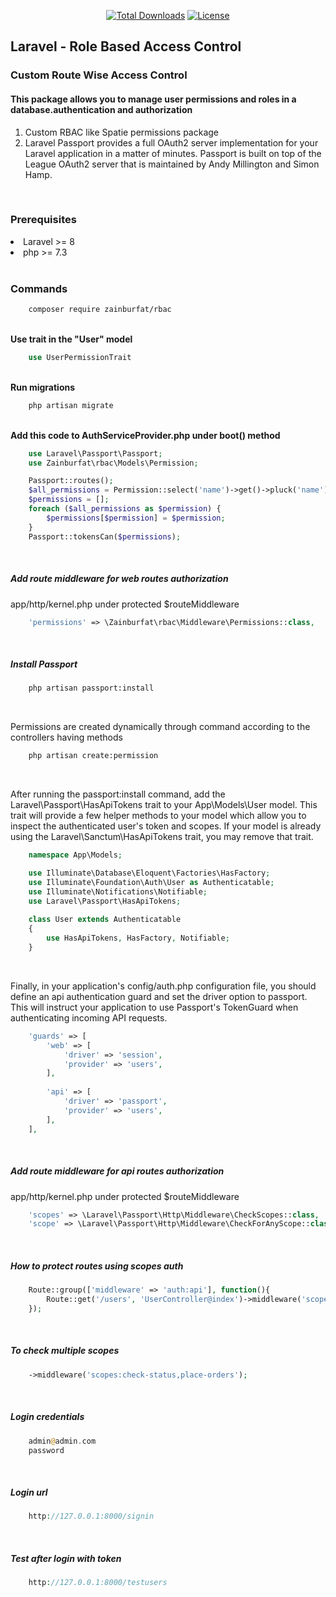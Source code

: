 <p align="center">
    <a href="https://packagist.org/packages/zainburfat/rbac"><img
            src="https://img.shields.io/badge/Downloads-demo-green" alt="Total Downloads"></a>
    <!--<a href="https://packagist.org/packages/zainburfat/rbac"><img src="https://img.shields.io/packagist/v/laravel/framework" alt="Latest Stable Version"></a> -->
    <a href="https://packagist.org/packages/zainburfat/rbac"><img
            src="https://img.shields.io/packagist/l/laravel/framework" alt="License"></a>
</p>

<h2>Laravel - Role Based Access Control</h2>

<h3>Custom Route Wise Access Control</h3>
<h4>This package allows you to manage user permissions and roles in a database.authentication and authorization</h4>
<ol type="1">
    <li>Custom RBAC like Spatie permissions package</li>
    <li>Laravel Passport provides a full OAuth2 server implementation for your Laravel application in a matter of minutes. Passport is built on top of the League OAuth2 server that is maintained by Andy Millington and Simon Hamp.</li>
</ol>

<br>
<h3>Prerequisites</h3>
<li>Laravel >= 8</li>
<li>php >= 7.3</li>

<br>
<h3>Commands</h3>

``` bash
    composer require zainburfat/rbac
```

<br>
<b>Use trait in the "User" model</b>

```php
    use UserPermissionTrait
```

<br>
<b>Run migrations</b>

``` bash
    php artisan migrate
```

<br>
<b>Add this code to AuthServiceProvider.php under boot() method</b>

```php
    use Laravel\Passport\Passport;
    use Zainburfat\rbac\Models\Permission;

    Passport::routes();
    $all_permissions = Permission::select('name')->get()->pluck('name')->toArray();
    $permissions = [];
    foreach ($all_permissions as $permission) {
        $permissions[$permission] = $permission;
    }
    Passport::tokensCan($permissions);
```

<br>
<h5>Add route middleware for web routes authorization</h5>
<p>app/http/kernel.php under protected $routeMiddleware</p>

```php
    'permissions' => \Zainburfat\rbac\Middleware\Permissions::class,
```


<br>
<h5>Install Passport</h5>

``` bash
    php artisan passport:install
```

<br>
<p>Permissions are created dynamically through command according to the controllers having methods</p>

``` bash
    php artisan create:permission
```

<br>
<p>After running the passport:install command, add the Laravel\Passport\HasApiTokens trait to your App\Models\User model. This trait will provide a few helper  methods to your model which allow you to inspect the authenticated user's token and scopes. If your model is already using the Laravel\Sanctum\HasApiTokens trait, you may remove that trait.</p>

```php
    namespace App\Models;

    use Illuminate\Database\Eloquent\Factories\HasFactory;
    use Illuminate\Foundation\Auth\User as Authenticatable;
    use Illuminate\Notifications\Notifiable;
    use Laravel\Passport\HasApiTokens;
        
    class User extends Authenticatable
    {
        use HasApiTokens, HasFactory, Notifiable;
    }
```

<br>
<p>Finally, in your application's config/auth.php configuration file, you should define an api authentication guard and set the driver option to passport. This will instruct your application to use Passport's TokenGuard when authenticating incoming API requests.</p>

```php
    'guards' => [
        'web' => [
            'driver' => 'session',
            'provider' => 'users',
        ],
    
        'api' => [
            'driver' => 'passport',
            'provider' => 'users',
        ],
    ],
```

<br>
<h5>Add route middleware for api routes authorization</h5>
<p>app/http/kernel.php under protected $routeMiddleware</p>

```php
    'scopes' => \Laravel\Passport\Http\Middleware\CheckScopes::class,
    'scope' => \Laravel\Passport\Http\Middleware\CheckForAnyScope::class,
```

<br>
<h5>How to protect routes using scopes auth</h5>

```php
    Route::group(['middleware' => 'auth:api'], function(){
        Route::get('/users', 'UserController@index')->middleware('scope:user.index');
    });
```

<br>
<h5>To check multiple scopes</h5>

```php
    ->middleware('scopes:check-status,place-orders');
```

<br>
<h5>Login credentials</h5>

```php
    admin@admin.com
    password
```

<br>
<h5>Login url</h5>

```php
    http://127.0.0.1:8000/signin
```

<br>
<h5>Test after login with token</h5>

```php
    http://127.0.0.1:8000/testusers
```
